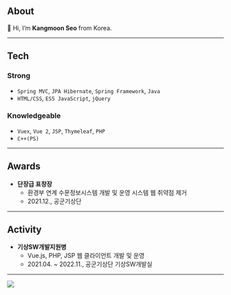 ## About
👋 Hi, I’m **Kangmoon Seo** from Korea. 

---
## Tech
### Strong
- `Spring MVC`, `JPA Hibernate`, `Spring Framework`, `Java`
- `HTML/CSS`, `ES5 JavaScript`, `jQuery`
  
### Knowledgeable
- `Vuex`, `Vue 2`, `JSP`, `Thymeleaf`, `PHP`
- `C++(PS)`

---
## Awards
- **단장급 표창장**
  - 환경부 연계 수문정보시스템 개발 및 운영 시스템 웹 취약점 제거
  - 2021.12., 공군기상단

---
## Activity
- **기상SW개발지원병**
  - Vue.js, PHP, JSP 웹 클라이언트 개발 및 운영
  - 2021.04. ~ 2022.11., 공군기상단 기상SW개발실
  
--- 
<img src="http://mazassumnida.wtf/api/v2/generate_badge?boj=70002467"> 


